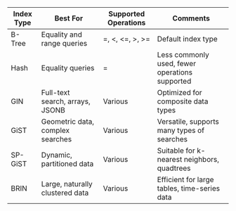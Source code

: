 | Index Type | Best For                         | Supported Operations        | Comments                                       |
|------------|----------------------------------|-----------------------------|------------------------------------------------|
| B-Tree     | Equality and range queries       | =, &lt;, &lt;=, &gt;, &gt;= | Default index type                             |
| Hash       | Equality queries                 | =                           | Less commonly used, fewer operations supported |
| GIN        | Full-text search, arrays, JSONB  | Various                     | Optimized for composite data types             |
| GiST       | Geometric data, complex searches | Various                     | Versatile, supports many types of searches     |
| SP-GiST    | Dynamic, partitioned data        | Various                     | Suitable for k-nearest neighbors, quadtrees    |
| BRIN       | Large, naturally clustered data  | Various                     | Efficient for large tables, time-series data   |

